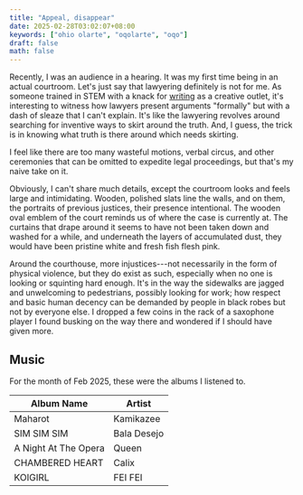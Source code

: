 ```yaml
---
title: "Appeal, disappear"
date: 2025-02-28T03:02:07+08:00
keywords: ["ohio olarte", "oqolarte", "oqo"]
draft: false
math: false
---
```


Recently, I was an audience in a hearing. It was my first time being in
an actual courtroom. Let's just say that lawyering definitely is not for
me. As someone trained in STEM with a knack for [writing](/writing) as a
creative outlet, it's interesting to witness how lawyers present
arguments "formally" but with a dash of sleaze that I can't explain. It's
like the lawyering revolves around searching for inventive ways to skirt
around the truth. And, I guess, the trick is in knowing what truth is
there around which needs skirting.

I feel like there are too many wasteful motions, verbal circus, and
other ceremonies that can be omitted to expedite legal proceedings, but
that's my naive take on it.

Obviously, I can't share much details, except the courtroom looks and
feels large and intimidating. Wooden, polished slats line the walls, and
on them, the portraits of previous justices, their presence intentional.
The wooden oval emblem of the court reminds us of where the case is
currently at. The curtains that drape around it seems to have not been
taken down and washed for a while, and underneath the layers of
accumulated dust, they would have been pristine white and fresh fish
flesh pink.

Around the courthouse, more injustices---not necessarily in the form of
physical violence, but they do exist as such, especially when no one is
looking or squinting hard enough. It's in the way the sidewalks are jagged and
unwelcoming to pedestrians, possibly looking for work; how respect and
basic human decency can be demanded by people in black robes but not by
everyone else. I dropped a few coins in the rack of a saxophone player
I found busking on the way there and wondered if I should have given
more.

## Music

For the month of Feb 2025, these were the albums I listened to.

| Album Name           | Artist      |
|----------------------|-------------|
| Maharot              | Kamikazee   |
| SIM SIM SIM          | Bala Desejo |
| A Night At The Opera | Queen       |
| CHAMBERED HEART      | Calix       |
| KOIGIRL              | FEI FEI     |
